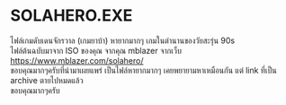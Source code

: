 # SOLAHERO.EXE
ไฟล์เกมดับเดนจักรวาล (เกมยาบ้า) หายากมากๆ เกมในตำนานของวัยสะรุ่น 90s <br> 
ไฟล์ต้นฉบับมาจาก ISO ของคุณ จากคุณ mblazer จากเว็บ https://www.mblazer.com/solahero/ <br> 
ขอบคุณมากๆครับที่นำมาเผยแพร่ เป็นไฟล์หายากมากๆ เคยพยายามหาเหมือนกัน แต่ link ที่เป็น archive ตายไปหมดแล้ว <br> 
ขอบคุณมากๆครับ

